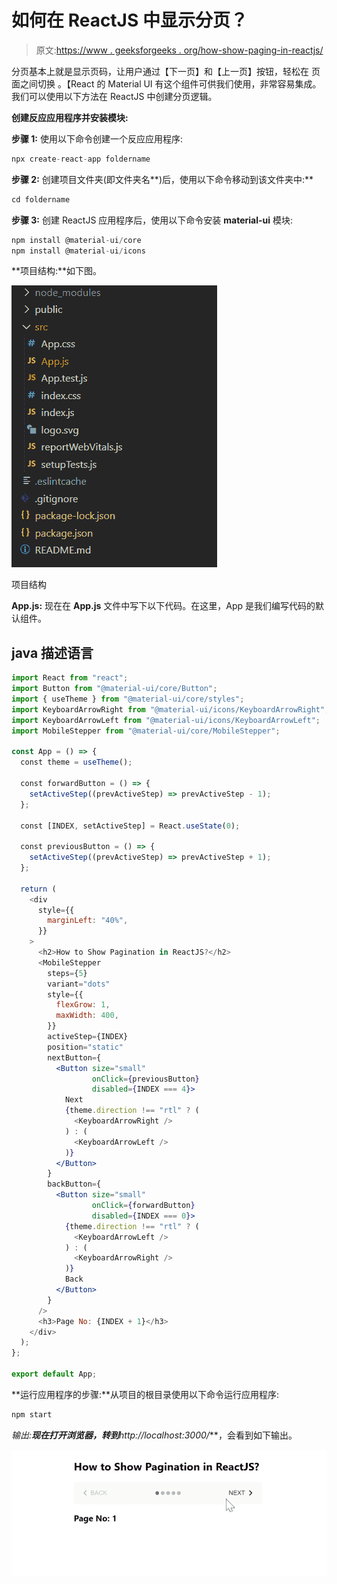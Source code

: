 # 如何在 ReactJS 中显示分页？

> 原文:[https://www . geeksforgeeks . org/how-show-paging-in-reactjs/](https://www.geeksforgeeks.org/how-to-show-pagination-in-reactjs/)

分页基本上就是显示页码，让用户通过【下一页】和【上一页】按钮，轻松在  页面之间切换  。【React 的 Material UI 有这个组件可供我们使用，非常容易集成。我们可以使用以下方法在 ReactJS 中创建分页逻辑。

**创建反应应用程序并安装模块:**

**步骤 1:** 使用以下命令创建一个反应应用程序:

```jsx
npx create-react-app foldername
```

**步骤 2:** 创建项目文件夹(即文件夹名**)后，使用以下命令移动到该文件夹中:**

```jsx
cd foldername
```

**步骤 3:** 创建 ReactJS 应用程序后，使用以下命令安装 **material-ui** 模块:

```jsx
npm install @material-ui/core
npm install @material-ui/icons
```

**项目结构:**如下图。

![](img/f04ae0d8b722a9fff0bd9bd138b29c23.png)

项目结构

**App.js:** 现在在 **App.js** 文件中写下以下代码。在这里，App 是我们编写代码的默认组件。

## java 描述语言

```jsx
import React from "react";
import Button from "@material-ui/core/Button";
import { useTheme } from "@material-ui/core/styles";
import KeyboardArrowRight from "@material-ui/icons/KeyboardArrowRight";
import KeyboardArrowLeft from "@material-ui/icons/KeyboardArrowLeft";
import MobileStepper from "@material-ui/core/MobileStepper";

const App = () => {
  const theme = useTheme();

  const forwardButton = () => {
    setActiveStep((prevActiveStep) => prevActiveStep - 1);
  };

  const [INDEX, setActiveStep] = React.useState(0);

  const previousButton = () => {
    setActiveStep((prevActiveStep) => prevActiveStep + 1);
  };

  return (
    <div
      style={{
        marginLeft: "40%",
      }}
    >
      <h2>How to Show Pagination in ReactJS?</h2>
      <MobileStepper
        steps={5}
        variant="dots"
        style={{
          flexGrow: 1,
          maxWidth: 400,
        }}
        activeStep={INDEX}
        position="static"
        nextButton={
          <Button size="small" 
                  onClick={previousButton} 
                  disabled={INDEX === 4}>
            Next
            {theme.direction !== "rtl" ? (
              <KeyboardArrowRight />
            ) : (
              <KeyboardArrowLeft />
            )}
          </Button>
        }
        backButton={
          <Button size="small" 
                  onClick={forwardButton} 
                  disabled={INDEX === 0}>
            {theme.direction !== "rtl" ? (
              <KeyboardArrowLeft />
            ) : (
              <KeyboardArrowRight />
            )}
            Back
          </Button>
        }
      />
      <h3>Page No: {INDEX + 1}</h3>
    </div>
  );
};

export default App;
```

**运行应用程序的步骤:**从项目的根目录使用以下命令运行应用程序:

```jsx
npm start
```

**输出:**现在打开浏览器，转到***http://localhost:3000/***，会看到如下输出。

![](img/3418af4459f8c146f265b9c00e758d90.png)